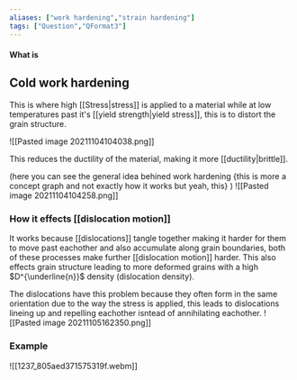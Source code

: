 ```yaml
---
aliases: ["work hardening","strain hardening"]
tags: ["Question","QFormat3"]
---
```


#### What is
## Cold work hardening
This is where high [[Stress|stress]] is applied to a material while at low temperatures past it's [[yield strength|yield stress]], this is to distort the grain structure.

![[Pasted image 20211104104038.png]]

This reduces the ductility of the material, making it more [[ductility|brittle]]. 

(here you can see the general idea behined work hardening {this is more a concept graph and not exactly how it works but yeah, this} )
![[Pasted image 20211104104258.png]]

### How it effects [[dislocation motion]]
It works because [[dislocations]] tangle together making it harder for them to move past eachother and also accumulate along grain boundaries, both of these processes make further [[dislocation motion]] harder. This also effects grain structure leading to more deformed grains with a high $D^{\underline{n}}$ density (dislocation density).

The dislocations have this problem because they often form in the same orientation due to the way the stress is applied, this leads to dislocations lineing up and repelling eachother isntead of annihilating eachother.
![[Pasted image 20211105162350.png]]

### Example
![[1237_805aed371575319f.webm]]